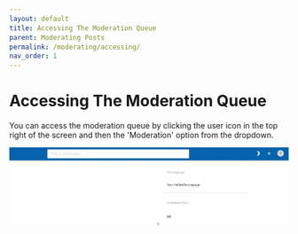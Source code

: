 ```yaml
---
layout: default
title: Accessing The Moderation Queue
parent: Moderating Posts
permalink: /moderating/accessing/
nav_order: 1
---
```


# Accessing The Moderation Queue

You can access the moderation queue by clicking the user icon in the top right of the screen and then the 'Moderation' option from the dropdown.

![Accessing the Moderation Queue](../../gifs/accessing-moderation.gif)
